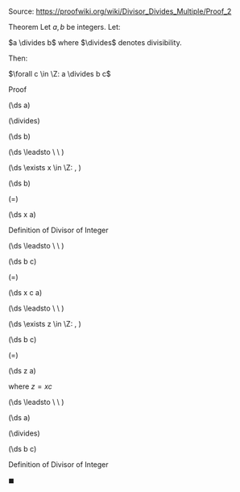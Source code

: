 # 

Source: https://proofwiki.org/wiki/Divisor_Divides_Multiple/Proof_2

Theorem
Let $a, b$ be integers.
Let:

$a \divides b$
where $\divides$ denotes divisibility.

Then:

$\forall c \in \Z: a \divides b c$


Proof













\(\ds a\)

\(\divides\)







\(\ds b\)














\(\ds \leadsto \ \ \)

\(\ds \exists x \in \Z: \, \)



\(\ds b\)

\(=\)







\(\ds x a\)





Definition of Divisor of Integer








\(\ds \leadsto \ \ \)





\(\ds b c\)

\(=\)







\(\ds x c a\)














\(\ds \leadsto \ \ \)

\(\ds \exists z \in \Z: \, \)



\(\ds b c\)

\(=\)







\(\ds z a\)





where $z = x c$








\(\ds \leadsto \ \ \)





\(\ds a\)

\(\divides\)







\(\ds b c\)





Definition of Divisor of Integer



$\blacksquare$





